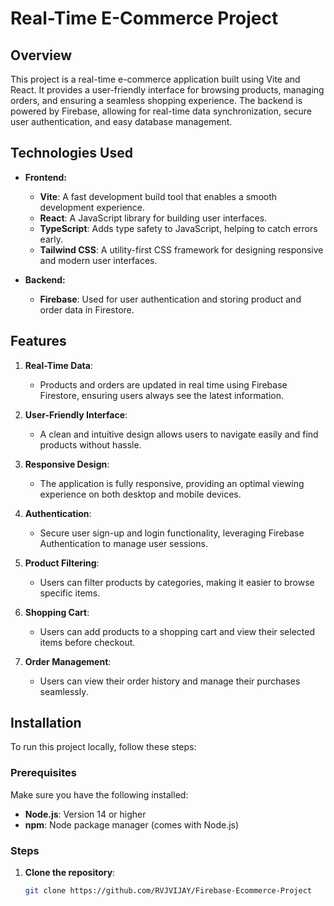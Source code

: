 # Real-Time E-Commerce Project

## Overview

This project is a real-time e-commerce application built using Vite and React. It provides a user-friendly interface for browsing products, managing orders, and ensuring a seamless shopping experience. The backend is powered by Firebase, allowing for real-time data synchronization, secure user authentication, and easy database management.

## Technologies Used

- **Frontend:**
  - **Vite**: A fast development build tool that enables a smooth development experience.
  - **React**: A JavaScript library for building user interfaces.
  - **TypeScript**: Adds type safety to JavaScript, helping to catch errors early.
  - **Tailwind CSS**: A utility-first CSS framework for designing responsive and modern user interfaces.

- **Backend:**
  - **Firebase**: Used for user authentication and storing product and order data in Firestore.

## Features

1. **Real-Time Data**: 
   - Products and orders are updated in real time using Firebase Firestore, ensuring users always see the latest information.

2. **User-Friendly Interface**: 
   - A clean and intuitive design allows users to navigate easily and find products without hassle.

3. **Responsive Design**: 
   - The application is fully responsive, providing an optimal viewing experience on both desktop and mobile devices.

4. **Authentication**: 
   - Secure user sign-up and login functionality, leveraging Firebase Authentication to manage user sessions.

5. **Product Filtering**: 
   - Users can filter products by categories, making it easier to browse specific items.

6. **Shopping Cart**: 
   - Users can add products to a shopping cart and view their selected items before checkout.

7. **Order Management**: 
   - Users can view their order history and manage their purchases seamlessly.

## Installation

To run this project locally, follow these steps:

### Prerequisites

Make sure you have the following installed:

- **Node.js**: Version 14 or higher
- **npm**: Node package manager (comes with Node.js)

### Steps

1. **Clone the repository**:
   ```bash
   git clone https://github.com/RVJVIJAY/Firebase-Ecommerce-Project
